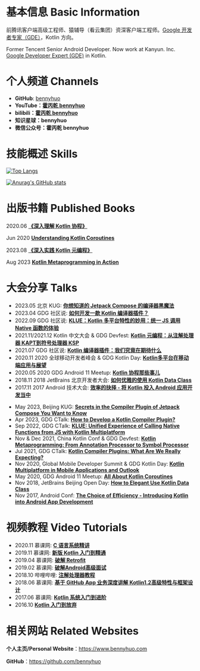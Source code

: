 # 基本信息 Basic Information

前腾讯客户端高级工程师、猿辅导（看云集团）资深客户端工程师。[Google 开发者专家（GDE）](https://g.dev/bennyhuo)，Kotlin 方向。
 
Former Tencent Senior Android Developer. Now work at Kanyun. Inc. [Google Developer Expert (GDE)](https://g.dev/bennyhuo) in Kotlin.

# 个人频道 Channels

* **GitHub**: [bennyhuo](https://github.com/bennyhuo)
* **YouTube：[霍丙乾 bennyhuo](https://www.youtube.com/channel/UCt47g8sEoUkI6R855ol3Gdw)**
* **bilibili：[霍丙乾 bennyhuo](https://space.bilibili.com/28615855)**
* **知识星球：bennyhuo**
* **微信公众号：霍丙乾 bennyhuo**


# 技能概述 Skills

[![Top Langs](https://github-readme-stats.vercel.app/api/top-langs/?username=bennyhuo&hide=HTML,css,php&layout=compact&show_icons=true)](https://github.com/anuraghazra/github-readme-stats)

[![Anurag's GitHub stats](https://github-readme-stats.vercel.app/api?username=bennyhuo&show_icons=true)](https://github.com/anuraghazra/github-readme-stats)



# 出版书籍 Published Books



2020.06 **[《深入理解 Kotlin 协程》](https://item.jd.com/12898592.html)** 

Jun 2020 **[Understanding Kotlin Coroutines](https://item.jd.com/12898592.html)**

2023.08 **[《深入实践 Kotlin 元编程》](https://item.jd.com/10081757341486.html)**

Aug 2023 **[Kotlin Metaprogramming in Action](https://item.jd.com/10081757341486.html)**

# 大会分享 Talks

* 2023.05 北京 KUG: **[你想知道的 Jetpack Compose 的编译器黑魔法](https://www.bilibili.com/video/BV1ck4y1j7Pa/)**
* 2023.04 GDG 社区说: **[如何开发一款 Kotlin 编译器插件？](https://www.bilibili.com/video/BV1Rm4y127hj/)**
* 2022.09 GDG 社区说: **[KLUE：Kotlin 多平台特性的妙用：统一 JS 调用 Native 函数的体验](https://www.bilibili.com/video/BV1ye4y1Y728)**
* 2021.11/2021.12 Kotlin 中文大会 & GDG Devfest: **[Kotlin 元编程：从注解处理器 KAPT到符号处理器 KSP](https://www.bilibili.com/video/BV1JY411H7pb)**
* 2021.07 GDG 社区说: **[Kotlin 编译器插件：我们究竟在期待什么](https://www.bilibili.com/video/BV1Tf4y157ku)**
* 2020.11 2020 全球移动开发者峰会 & GDG Kotlin Day: **[Kotlin多平台在移动端应用与展望](https://live.csdn.net/room/zxff716/Dl55vGUZ)**
* 2020.05 2020 GDG Android 11 Meetup: **[Kotlin 协程那些事儿](https://www.bilibili.com/video/BV1MV411z7pM)**
* 2018.11 2018 JetBrains 北京开发者大会: **[如何优雅的使用 Kotlin Data Class](https://v.qq.com/x/page/n08227okqh9.html)**
* 2017.11 2017 Android 技术大会: **[效率的抉择 - 将 Kotlin 投入 Android 应用开发当中 ](http://play.itdks.com/watch/3740769?player=)**

- May 2023, Beijing KUG: **[Secrets in the Compiler Plugin of Jetpack Compose You Want to Know](https://www.bilibili.com/video/BV1ck4y1j7Pa/)**
- Apr 2023, GDG CTalk: **[How to Develop a Kotlin Compiler Plugin?](https://www.bilibili.com/video/BV1Rm4y127hj/)**
- Sep 2022, GDG CTalk: **[KLUE: Unified Experience of Calling Native Functions from JS with Kotlin Multiplatform](https://www.bilibili.com/video/BV1ye4y1Y728)**
- Nov & Dec 2021, China Kotlin Conf & GDG Devfest: **[Kotlin Metaprogramming: From Annotation Processor to Symbol Processor](https://www.bilibili.com/video/BV1JY411H7pb)**
- Jul 2021, GDG CTalk: **[Kotlin Compiler Plugins: What Are We Really Expecting?](https://www.bilibili.com/video/BV1Tf4y157ku)**
- Nov 2020, Global Mobile Developer Summit & GDG Kotlin Day: **[Kotlin Multiplatform in Mobile Applications and Outlook](https://live.csdn.net/room/zxff716/Dl55vGUZ)**
- May 2020, GDG Android 11 Meetup: **[All About Kotlin Coroutines](https://www.bilibili.com/video/BV1MV411z7pM)**
- Nov 2018, JetBrains Beijing Open Day: **[How to Elegant Use Kotlin Data Class](https://v.qq.com/x/page/n08227okqh9.html)**
- Nov 2017, Android Conf: **[The Choice of Efficiency - Introducing Kotlin into Android App Development](http://play.itdks.com/watch/3740769?player=)**

# 视频教程 Video Tutorials

* 2020.11 慕课网: **[C 语言系统精讲](https://coding.imooc.com/class/463.html)**
* 2019.11 慕课网: **[新版 Kotlin 入门到精通](https://coding.imooc.com/class/398.html)**
* 2019.04 慕课网: **[破解 Retrofit](https://www.imooc.com/learn/1128)**
* 2019.02 慕课网: **[破解Android高级面试](https://coding.imooc.com/class/317.html)**
* 2018.10 哔哩哔哩: **[注解处理器教程](https://www.bilibili.com/video/BV1RW411m7Hk/)**
* 2018.06 慕课网: **[基于 GitHub App 业务深度讲解 Kotlin1.2高级特性与框架设计](https://coding.imooc.com/class/232.html)**
* 2017.06 慕课网: **[Kotlin 系统入门到进阶](http://coding.imooc.com/class/108.html)**
* 2016.10 **[Kotlin 入门到放弃](https://github.com/enbandari/Kotlin-Tutorials)**

# 相关网站 Related Websites

**个人主页/Personal Website**：https://www.bennyhuo.com

**GitHub**：https://github.com/bennyhuo




